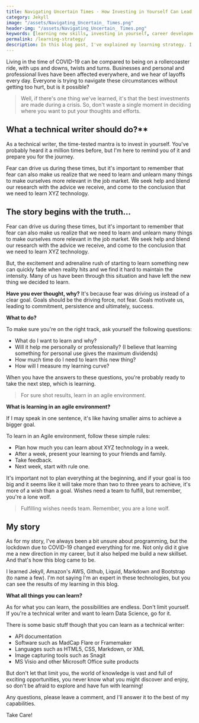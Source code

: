 ```yaml
---
title: Navigating Uncertain Times - How Investing in Yourself Can Lead to Success
category: Jekyll
image: "/assets/Navigating_Uncertain_ Times.png"
header-img: "/assets/Navigating_Uncertain_ Times.png"
keywords: [learning new skills, investing in yourself, career development, job market relevance, agile learning environment, overcoming fear, motivation and commitment, learning during a crisis, personal and professional growth, COVID-19 and career impact]
permalink: /learning-strategy/
description: In this blog post, I've explained my learning strategy. I've been following this strategy for quite some time now, and the results are just amazing. I like to call it "Learning in an agile environment." I'm sure it will help you in learning something useful in these trying times.
---
```


Living in the time of COVID-19 can be compared to being on a rollercoaster ride, with ups and downs, twists and turns. Businesses and personal and professional lives have been affected everywhere, and we hear of layoffs every day. Everyone is trying to navigate these circumstances without getting too hurt, but is it possible?

> Well, if there's one thing we've learned, it's that the best investments are made during a crisis. So, don't waste a single moment in deciding where you want to put your thoughts and efforts.

## What a technical writer should do?**

As a technical writer, the time-tested mantra is to invest in yourself. You've probably heard it a million times before, but I'm here to remind you of it and prepare you for the journey.

Fear can drive us during these times, but it's important to remember that fear can also make us realize that we need to learn and unlearn many things to make ourselves more relevant in the job market. We seek help and blend our research with the advice we receive, and come to the conclusion that we need to learn XYZ technology.

## The story begins with the truth...

Fear can drive us during these times, but it's important to remember that fear can also make us realize that we need to learn and unlearn many things to make ourselves more relevant in the job market. We seek help and blend our research with the advice we receive, and come to the conclusion that we need to learn XYZ technology.

But, the excitement and adrenaline rush of starting to learn something new can quickly fade when reality hits and we find it hard to maintain the intensity. Many of us have been through this situation and have left the new thing we decided to learn.

**Have you ever thought, why?**
It's because fear was driving us instead of a clear goal. Goals should be the driving force, not fear. Goals motivate us, leading to commitment, persistence and ultimately, success.

**What to do?**

To make sure you're on the right track, ask yourself the following questions:

* What do I want to learn and why?
* Will it help me personally or professionally? (I believe that learning something for personal use gives the maximum dividends)
* How much time do I need to learn this new thing?
* How will I measure my learning curve?

When you have the answers to these questions, you're probably ready to take the next step, which is learning.

> For sure shot results, learn in an agile environment.

**What is learning in an agile environment?**

If I may speak in one sentence, it's like having smaller aims to achieve a bigger goal.

To learn in an Agile environment, follow these simple rules:

* Plan how much you can learn about XYZ technology in a week.
* After a week, present your learning to your friends and family.
* Take feedback.
* Next week, start with rule one.

It's important not to plan everything at the beginning, and if your goal is too big and it seems like it will take more than two to three years to achieve, it's more of a wish than a goal. Wishes need a team to fulfill, but remember, you're a lone wolf.

> Fulfilling wishes needs team. Remember, you are a lone wolf.

## My story

As for my story, I've always been a bit unsure about programming, but the lockdown due to COVID-19 changed everything for me. Not only did it give me a new direction in my career, but it also helped me build a new skillset. And that's how this blog came to be.

I learned Jekyll, Amazon's AWS, Github, Liquid, Markdown and Bootstrap (to name a few). I'm not saying I'm an expert in these technologies, but you can see the results of my learning in this blog.

**What all things you can learn?**

As for what you can learn, the possibilities are endless. Don't limit yourself. If you're a technical writer and want to learn Data Science, go for it.

There is some basic stuff though that you can learn as a technical writer:

 - API documentation
 - Software such as MadCap Flare or Framemaker
 - Languages such as HTML5, CSS, Markdown, or XML
 - Image capturing tools such as Snagit
 - MS Visio and other Microsoft Office suite products
   
But don't let that limit you, the world of knowledge is vast and full of exciting opportunities, you never know what you might discover and enjoy, so don't be afraid to explore and have fun with learning!

Any questions, please leave a comment, and I'll answer it to the best of my capabilities.

Take Care!